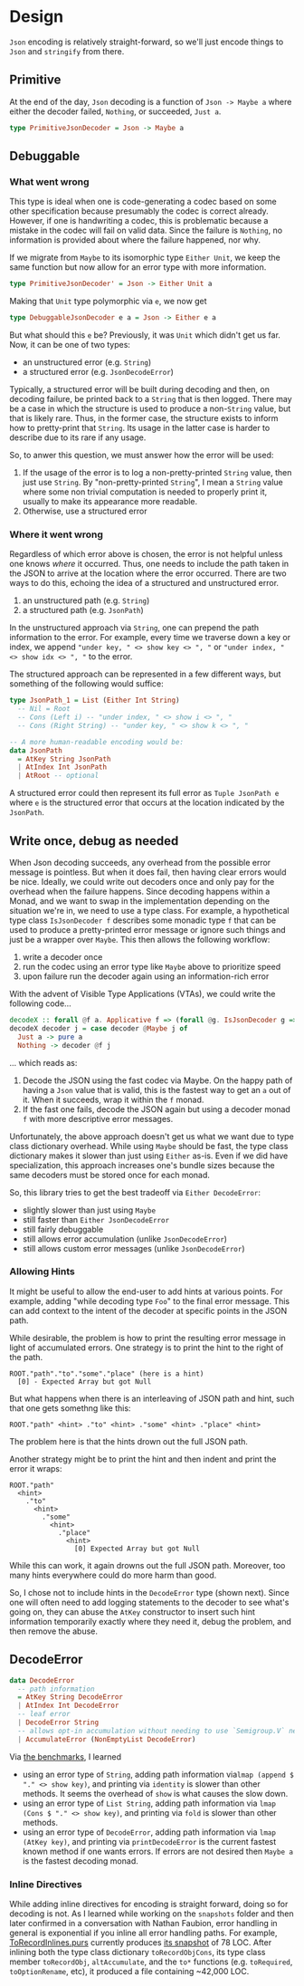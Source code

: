 # Design

`Json` encoding is relatively straight-forward, so we'll just encode things to `Json` and `stringify` from there.

## Primitive

At the end of the day, `Json` decoding is a function of `Json -> Maybe a` where either the decoder failed, `Nothing`, or succeeded, `Just a`.

```purs
type PrimitiveJsonDecoder = Json -> Maybe a
```

## Debuggable

### What went wrong

This type is ideal when one is code-generating a codec based on some other specification because presumably the codec is correct already. However, if one is handwriting a codec, this is problematic because a mistake in the codec will fail on valid data. Since the failure is `Nothing`, no information is provided about where the failure happened, nor why.

If we migrate from `Maybe` to its isomorphic type `Either Unit`, we keep the same function but now allow for an error type with more information. 

```purs
type PrimitiveJsonDecoder' = Json -> Either Unit a
```

Making that `Unit` type polymorphic via `e`, we now get

```purs
type DebuggableJsonDecoder e a = Json -> Either e a
```

But what should this `e` be? Previously, it was `Unit` which didn't get us far. Now, it can be one of two types:
- an unstructured error (e.g. `String`)
- a structured error (e.g. `JsonDecodeError`)

Typically, a structured error will be built during decoding and then, on decoding failure, be printed back to a `String` that is then logged. There may be a case in which the structure is used to produce a non-`String` value, but that is likely rare. Thus, in the former case, the structure exists to inform how to pretty-print that `String`. Its usage in the latter case is harder to describe due to its rare if any usage. 

So, to anwer this question, we must answer how the error will be used:
1. If the usage of the error is to log a non-pretty-printed `String` value, then just use `String`. By "non-pretty-printed `String`", I mean a `String` value where some non trivial computation is needed to properly print it, usually to make its appearance more readable.
1. Otherwise, use a structured error

### Where it went wrong

Regardless of which error above is chosen, the error is not helpful unless one knows _where_ it occurred. Thus, one needs to include the path taken in the JSON to arrive at the location where the error occurred. There are two ways to do this, echoing the idea of a structured and unstructured error.
1. an unstructured path (e.g. `String`)
1. a structured path (e.g. `JsonPath`)

In the unstructured approach via `String`, one can prepend the path information to the error. For example, every time we traverse down a key or index, we append `"under key, " <> show key <> ", "` or `"under index, " <> show idx <> ", "` to the error.

The structured approach can be represented in a few different ways, but something of the following would suffice:
```purs
type JsonPath_1 = List (Either Int String)
  -- Nil = Root
  -- Cons (Left i) -- "under index, " <> show i <> ", "
  -- Cons (Right String) -- "under key, " <> show k <> ", "

-- A more human-readable encoding would be:
data JsonPath
  = AtKey String JsonPath
  | AtIndex Int JsonPath
  | AtRoot -- optional
```

A structured error could then represent its full error as `Tuple JsonPath e` where `e` is the structured error that occurs at the location indicated by the `JsonPath`.

## Write once, debug as needed

When Json decoding succeeds, any overhead from the possible error message is pointless. But when it does fail, then having clear errors would be nice. Ideally, we could write out decoders once and only pay for the overhead when the failure happens. Since decoding happens within a Monad, and we want to swap in the implementation depending on the situation we're in, we need to use a type class. For example, a hypothetical type class `IsJsonDecoder f` describes some monadic type `f` that can be used to produce a pretty-printed error message or ignore such things and just be a wrapper over `Maybe`. This then allows the following workflow:
1. write a decoder once
1. run the codec using an error type like `Maybe` above to prioritize speed
1. upon failure run the decoder again using an information-rich error

With the advent of Visible Type Applications (VTAs), we could write the following code...
```purs
decodeX :: forall @f a. Applicative f => (forall @g. IsJsonDecoder g => Json -> g a) -> Json -> f a
decodeX decoder j = case decoder @Maybe j of
  Just a -> pure a
  Nothing -> decoder @f j
```

... which reads as:
1. Decode the JSON using the fast codec via Maybe. On the happy path of having a `Json` value that is valid, this is the fastest way to get an `a` out of it. When it succeeds, wrap it within the `f` monad.
1. If the fast one fails, decode the JSON again but using a decoder monad `f` with more descriptive error messages.

Unfortunately, the above approach doesn't get us what we want due to type class dictionary overhead. While using `Maybe` should be fast, the type class dictionary makes it slower than just using `Either` as-is. Even if we did have specialization, this approach increases one's bundle sizes because the same decoders must be stored once for each monad. 

So, this library tries to get the best tradeoff via `Either DecodeError`:
- slightly slower than just using `Maybe`
- still faster than `Either JsonDecodeError`
- still fairly debuggable
- still allows error accumulation (unlike `JsonDecodeError`)
- still allows custom error messages (unlike `JsonDecodeError`)

### Allowing Hints

It might be useful to allow the end-user to add hints at various points. For example, adding "while decoding type `Foo`" to the final error message. This can add context to the intent of the decoder at specific points in the JSON path.

While desirable, the problem is how to print the resulting error message in light of accumulated errors. One strategy is to print the hint to the right of the path.

```
ROOT."path"."to"."some"."place" (here is a hint)
  [0] - Expected Array but got Null
```

But what happens when there is an interleaving of JSON path and hint, such that one gets somethng like this:
```
ROOT."path" <hint> ."to" <hint> ."some" <hint> ."place" <hint>
```

The problem here is that the hints drown out the full JSON path.

Another strategy might be to print the hint and then indent and print the error it wraps:
```
ROOT."path"
  <hint>
    ."to"
      <hint>
        ."some"
          <hint>
            ."place"
              <hint>
                [0] Expected Array but got Null
```

While this can work, it again drowns out the full JSON path. Moreover, too many hints everywhere could do more harm than good. 

So, I chose not to include hints in the `DecodeError` type (shown next). Since one will often need to add logging statements to the decoder to see what's going on, they can abuse the `AtKey` constructor to insert such hint information temporarily exactly where they need it, debug the problem, and then remove the abuse.

## DecodeError

```purs
data DecodeError
  -- path information
  = AtKey String DecodeError
  | AtIndex Int DecodeError
  -- leaf error
  | DecodeError String
  -- allows opt-in accumulation without needing to use `Semigroup.V` newtype
  | AccumulateError (NonEmptyList DecodeError)
```

Via [the benchmarks](./bench/results), I learned
- using an error type of `String`, adding path information via`lmap (append $ "." <> show key)`, and printing via `identity` is slower than other methods. It seems the overhead of `show` is what causes the slow down.
- using an error type of `List String`, adding path information via `lmap (Cons $ "." <> show key)`, and printing via `fold` is slower than other methods.
- using an error type of `DecodeError`, adding path information via `lmap (AtKey key)`, and printing via `printDecodeError` is the current fastest known method if one wants errors. If errors are not desired then `Maybe a` is the fastest decoding monad.

### Inline Directives

While adding inline directives for encoding is straight forward, doing so for decoding is not. As I learned while working on the `snapshots` folder and then later confirmed in a conversation with Nathan Faubion, error handling in general is exponential if you inline all error handling paths. For example, [ToRecordInlines.purs](./snapshots/Snapshot/ToRecordInlines.purs) currently produces [its snapshot](./snapshots/Snapshot/ToRecordInlines-snapshot.js) of 78 LOC. After inlining both the type class dictionary `toRecordObjCons`, its type class member `toRecordObj`, `altAccumulate`, and the `to*` functions (e.g. `toRequired`, `toOptionRename`, etc), it produced a file containing ~42,000 LOC.
